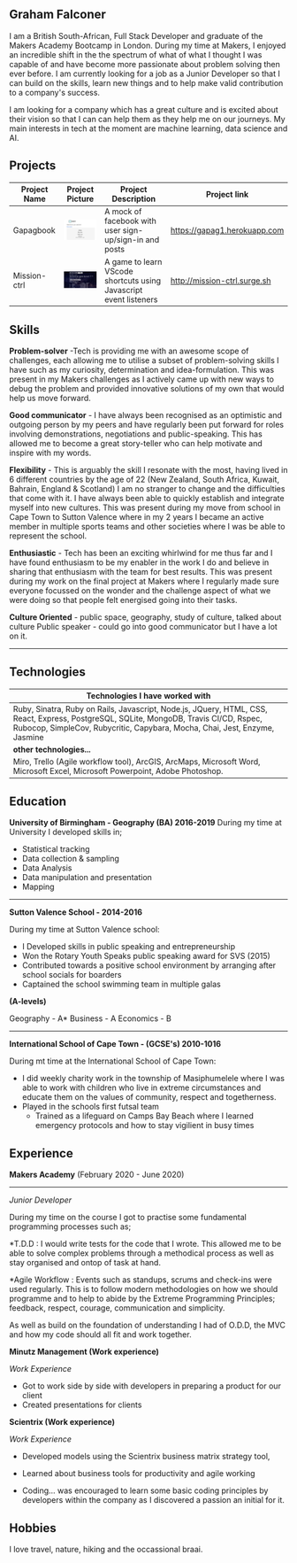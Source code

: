 ## Graham Falconer
I am a British South-African, Full Stack Developer and graduate of the Makers Academy Bootcamp in London. During my time at Makers, I enjoyed an incredible shift in the the spectrum of what of what I thought I was capable of and have become more passionate about problem solving then ever before. I am currently looking for a job as a Junior Developer so that I can build on the skills, learn new things and to help make valid contribution to a company's success. 

I am looking for a company which has a great culture and is excited about their vision so that I can can help them as they help me on our journeys. My main interests in tech at the moment are machine learning, data science and AI. 


## Projects
| Project Name | Project Picture | Project Description | Project link |
|--------------|-----------------|------------------------------|----------|
| Gapagbook | <img src="readme_pictures/gapagbook.png" alt="GapagBook" width="200"/>| A mock of facebook with user sign-up/sign-in and posts | https://gapag1.herokuapp.com |
| Mission-ctrl | <img src="readme_pictures/mission-ctrl.png" alt="Mission-ctrl" width="200"/> | A game to learn VScode shortcuts using Javascript event listeners | http://mission-ctrl.surge.sh |


## Skills

**Problem-solver** -Tech is providing me with an awesome scope of challenges, each allowing me to utilise a subset of problem-solving skills I have such as my curiosity, determination and idea-formulation. This was present in my Makers challenges as I actively came up with new ways to debug the problem and provided innovative solutions of my own that would help us move forward.

**Good communicator** - I have always been recognised as an optimistic and outgoing person by my peers and have regularly been put forward for roles involving demonstrations, negotiations and public-speaking. This has allowed me to become a great story-teller who can help motivate and inspire with my words.

**Flexibility** - This is arguably the skill I resonate with the most, having lived in 6 different countries by the age of 22 (New Zealand, South Africa, Kuwait, Bahrain, England & Scotland) I am no stranger to change and the difficulties that come with it. I have always been able to quickly establish and integrate myself into new cultures. This was present during my move from school in Cape Town to Sutton Valence where in my 2 years I became an active member in multiple sports teams and other societies where I was be able to represent the school.

**Enthusiastic** - Tech has been an exciting whirlwind for me thus far and I have found enthusiasm to be my enabler in the work I do and believe in sharing that enthusiasm with the team for best results. This was present during my work on the final project at Makers where I regularly made sure everyone focussed on the wonder and the challenge aspect of what we were doing so that people felt energised going into their tasks. 

**Culture Oriented** - public space, geography, study of culture, talked about culture Public speaker - could go into good communicator but I have a lot on it.


___________________________________________

## Technologies

|Technologies I have worked with|
|--------------------------------|
| Ruby, Sinatra, Ruby on Rails, Javascript, Node.js, JQuery, HTML, CSS, React, Express, PostgreSQL, SQLite, MongoDB, Travis CI/CD, Rspec, Rubocop, SimpleCov, Rubycritic, Capybara, Mocha, Chai, Jest, Enzyme, Jasmine   |
|**other technologies...**|
|Miro, Trello (Agile workflow tool), ArcGIS, ArcMaps, Microsoft Word, Microsoft Excel, Microsoft Powerpoint, Adobe Photoshop.|


## Education

**University of Birmingham - Geography (BA) 2016-2019**
During my time at University I developed skills in;
  - Statistical tracking
  - Data collection & sampling
  - Data Analysis
  - Data manipulation and presentation
  - Mapping
  
  
___________________________________________
**Sutton Valence School - 2014-2016**

During my time at Sutton Valence school:
  - I Developed skills in public speaking and entrepreneurship
  - Won the Rotary Youth Speaks public speaking award for SVS (2015)
  - Contributed towards a positive school environment by arranging after school socials for boarders
  - Captained the school swimming team in multiple galas

 **(A-levels)**
 
Geography - A*
Business - A 
Economics - B


___________________________________________
**International School of Cape Town - (GCSE's) 2010-1016**

During mt time at the International School of Cape Town:
  - I did weekly charity work in the township of Masiphumelele where I was able to work with children who live in extreme circumstances and educate them on the values of community, respect and togetherness.
- Played in the schools first futsal team
  - Trained as a lifeguard on Camps Bay Beach where I learned emergency protocols and how to stay vigilient in busy times 


## Experience

**Makers Academy** (February 2020 - June 2020)    
_____________________________

*Junior Developer*  

During my time on the course I got to practise some fundamental programming processes such as; 

 *T.D.D : I would write tests for the code that I wrote. This allowed me to be able to solve complex problems through a methodical process as well as stay organised and ontop of task at hand.

*Agile Workflow : Events such as standups, scrums and check-ins were used regularly. This is to follow modern methodologies on how we should programme and to help to abide by the Extreme Programming Principles; feedback, respect, courage, communication and simplicity.


As well as build on the foundation of understanding I had of O.D.D, the MVC and how my code should all fit and work together. 


**Minutz Management (Work experience)** 

*Work Experience*  
- Got to work side by side with developers in preparing a product for our client
- Created presentations for clients

**Scientrix (Work experience)** 

*Work Experience*  
- Developed models using the Scientrix business matrix strategy tool,
- Learned about business tools for productivity and agile working

- Coding... was encouraged to learn some basic coding principles by developers within the company as I discovered a passion an initial for it.

## Hobbies

I love travel, nature, hiking and the occassional braai.
